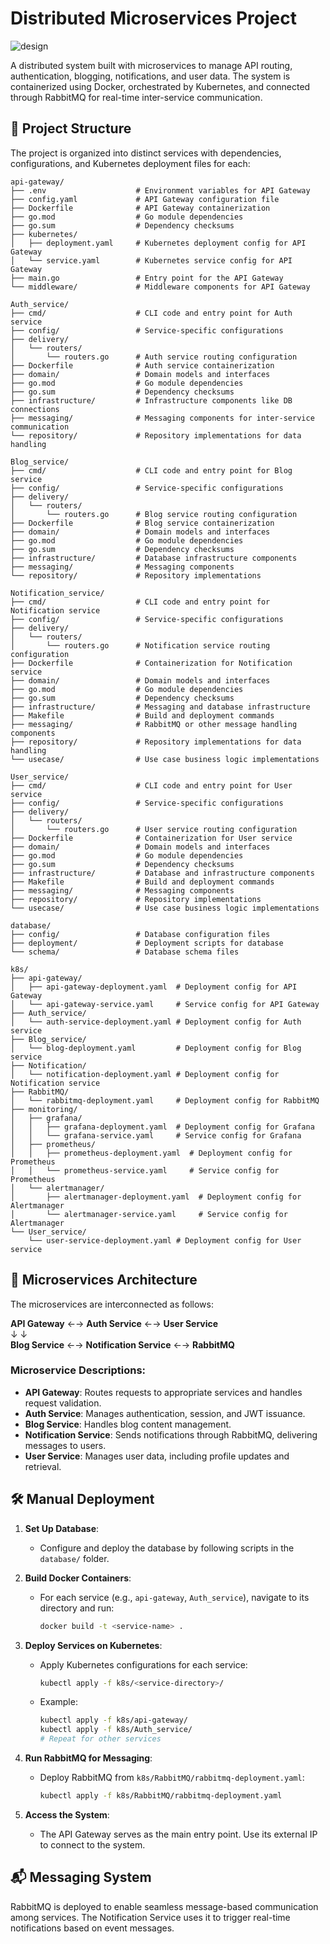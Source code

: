 # Distributed Microservices Project

![design](https://github.com/user-attachments/assets/c728efab-524c-40af-9cd1-a529959556b9)

A distributed system built with microservices to manage API routing, authentication, blogging, notifications, and user data. The system is containerized using Docker, orchestrated by Kubernetes, and connected through RabbitMQ for real-time inter-service communication.

## 📂 Project Structure

The project is organized into distinct services with dependencies, configurations, and Kubernetes deployment files for each:

```plaintext
api-gateway/
├── .env                    # Environment variables for API Gateway
├── config.yaml             # API Gateway configuration file
├── Dockerfile              # API Gateway containerization
├── go.mod                  # Go module dependencies
├── go.sum                  # Dependency checksums
├── kubernetes/
│   ├── deployment.yaml     # Kubernetes deployment config for API Gateway
│   └── service.yaml        # Kubernetes service config for API Gateway
├── main.go                 # Entry point for the API Gateway
└── middleware/             # Middleware components for API Gateway

Auth_service/
├── cmd/                    # CLI code and entry point for Auth service
├── config/                 # Service-specific configurations
├── delivery/
│   └── routers/
│       └── routers.go      # Auth service routing configuration
├── Dockerfile              # Auth service containerization
├── domain/                 # Domain models and interfaces
├── go.mod                  # Go module dependencies
├── go.sum                  # Dependency checksums
├── infrastructure/         # Infrastructure components like DB connections
├── messaging/              # Messaging components for inter-service communication
└── repository/             # Repository implementations for data handling

Blog_service/
├── cmd/                    # CLI code and entry point for Blog service
├── config/                 # Service-specific configurations
├── delivery/
│   └── routers/
│       └── routers.go      # Blog service routing configuration
├── Dockerfile              # Blog service containerization
├── domain/                 # Domain models and interfaces
├── go.mod                  # Go module dependencies
├── go.sum                  # Dependency checksums
├── infrastructure/         # Database infrastructure components
├── messaging/              # Messaging components
└── repository/             # Repository implementations

Notification_service/
├── cmd/                    # CLI code and entry point for Notification service
├── config/                 # Service-specific configurations
├── delivery/
│   └── routers/
│       └── routers.go      # Notification service routing configuration
├── Dockerfile              # Containerization for Notification service
├── domain/                 # Domain models and interfaces
├── go.mod                  # Go module dependencies
├── go.sum                  # Dependency checksums
├── infrastructure/         # Messaging and database infrastructure
├── Makefile                # Build and deployment commands
├── messaging/              # RabbitMQ or other message handling components
├── repository/             # Repository implementations for data handling
└── usecase/                # Use case business logic implementations

User_service/
├── cmd/                    # CLI code and entry point for User service
├── config/                 # Service-specific configurations
├── delivery/
│   └── routers/
│       └── routers.go      # User service routing configuration
├── Dockerfile              # Containerization for User service
├── domain/                 # Domain models and interfaces
├── go.mod                  # Go module dependencies
├── go.sum                  # Dependency checksums
├── infrastructure/         # Database and infrastructure components
├── Makefile                # Build and deployment commands
├── messaging/              # Messaging components
├── repository/             # Repository implementations
└── usecase/                # Use case business logic implementations

database/
├── config/                 # Database configuration files
├── deployment/             # Deployment scripts for database
└── schema/                 # Database schema files

k8s/
├── api-gateway/
│   ├── api-gateway-deployment.yaml  # Deployment config for API Gateway
│   └── api-gateway-service.yaml     # Service config for API Gateway
├── Auth_service/
│   └── auth-service-deployment.yaml # Deployment config for Auth service
├── Blog_service/
│   └── blog-deployment.yaml         # Deployment config for Blog service
├── Notification/
│   └── notification-deployment.yaml # Deployment config for Notification service
├── RabbitMQ/
│   └── rabbitmq-deployment.yaml     # Deployment config for RabbitMQ
├── monitoring/
│   ├── grafana/
│   │   ├── grafana-deployment.yaml  # Deployment config for Grafana
│   │   └── grafana-service.yaml     # Service config for Grafana
│   ├── prometheus/
│   │   ├── prometheus-deployment.yaml  # Deployment config for Prometheus
│   │   └── prometheus-service.yaml     # Service config for Prometheus
│   └── alertmanager/
│       ├── alertmanager-deployment.yaml  # Deployment config for Alertmanager
│       └── alertmanager-service.yaml     # Service config for Alertmanager
└── User_service/
    └── user-service-deployment.yaml # Deployment config for User service
```

## 🚀 Microservices Architecture

The microservices are interconnected as follows:

**API Gateway** ←→ **Auth Service** ←→ **User Service**  
 ↓ ↓  
**Blog Service** ←→ **Notification Service** ←→ **RabbitMQ**

### Microservice Descriptions:

- **API Gateway**: Routes requests to appropriate services and handles request validation.
- **Auth Service**: Manages authentication, session, and JWT issuance.
- **Blog Service**: Handles blog content management.
- **Notification Service**: Sends notifications through RabbitMQ, delivering messages to users.
- **User Service**: Manages user data, including profile updates and retrieval.

## 🛠️ Manual Deployment

1. **Set Up Database**:

   - Configure and deploy the database by following scripts in the `database/` folder.

2. **Build Docker Containers**:

   - For each service (e.g., `api-gateway`, `Auth_service`), navigate to its directory and run:
     ```bash
     docker build -t <service-name> .
     ```

3. **Deploy Services on Kubernetes**:

   - Apply Kubernetes configurations for each service:
     ```bash
     kubectl apply -f k8s/<service-directory>/
     ```
   - Example:
     ```bash
     kubectl apply -f k8s/api-gateway/
     kubectl apply -f k8s/Auth_service/
     # Repeat for other services
     ```

4. **Run RabbitMQ for Messaging**:

   - Deploy RabbitMQ from `k8s/RabbitMQ/rabbitmq-deployment.yaml`:
     ```bash
     kubectl apply -f k8s/RabbitMQ/rabbitmq-deployment.yaml
     ```

5. **Access the System**:
   - The API Gateway serves as the main entry point. Use its external IP to connect to the system.

## 📬 Messaging System

RabbitMQ is deployed to enable seamless message-based communication among services. The Notification Service uses it to trigger real-time notifications based on event messages.

```

```
